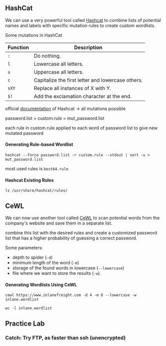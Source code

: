 
## HashCat

We can use a very powerful tool called [Hashcat](https://hashcat.net/hashcat/) to combine lists of potential names and labels with specific mutation rules to create custom wordlists.

Some mutations in HashCat

| **Function** | **Description**                                   |
| ------------ | ------------------------------------------------- |
| `:`          | Do nothing.                                       |
| `l`          | Lowercase all letters.                            |
| `u`          | Uppercase all letters.                            |
| `c`          | Capitalize the first letter and lowercase others. |
| `sXY`        | Replace all instances of X with Y.                |
| `$!`         | Add the exclamation character at the end.         |
official [documentation](https://hashcat.net/wiki/doku.php?id=rule_based_attack) of Hashcat -> all mutations possible

password.list + custom.rule = mut_password.list

each rule in custom.rule applied to each word of password list to give new mutated password

#### Generating Rule-based Wordlist

```shell-session
hashcat --force password.list -r custom.rule --stdout | sort -u > mut_password.list
```


most used rules is `best64.rule`


#### Hashcat Existing Rules


```shell-session
ls /usr/share/hashcat/rules/
```


## CeWL

We can now use another tool called [CeWL](https://github.com/digininja/CeWL) to scan potential words from the company's website and save them in a separate list.

combine this list with the desired rules and create a customized password list that has a higher probability of guessing a correct password.

Some parameters:
- depth to spider (`-d`)
- minimum length of the word (`-m`)
- storage of the found words in lowercase (`--lowercase`)
- file where we want to store the results (`-w`).

#### Generating Wordlists Using CeWL

```shell-session
cewl https://www.inlanefreight.com -d 4 -m 6 --lowercase -w inlane.wordlist
```

```shell-session
wc -l inlane.wordlist
```


## Practice Lab


### Catch: Try FTP, as faster than ssh (unencrypted)
